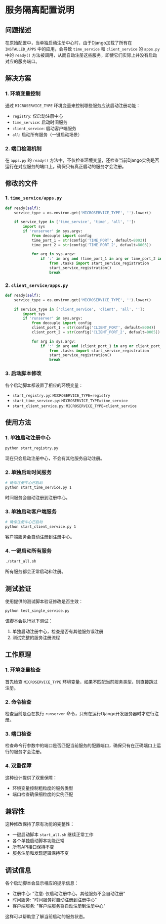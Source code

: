 # 服务隔离配置说明

## 问题描述

在原始配置中，当单独启动注册中心时，由于Django加载了所有在 `INSTALLED_APPS` 中的应用，会导致 `time_service` 和 `client_service` 的 `apps.py` 中的 `ready()` 方法被调用，从而自动注册这些服务，即使它们实际上并没有启动对应的服务端口。

## 解决方案

### 1. 环境变量控制

通过 `MICROSERVICE_TYPE` 环境变量来控制哪些服务应该启动注册功能：

- `registry`: 仅启动注册中心
- `time_service`: 启动时间服务
- `client_service`: 启动客户端服务
- `all`: 启动所有服务（一键启动场景）

### 2. 端口检测机制

在 `apps.py` 的 `ready()` 方法中，不仅检查环境变量，还检查当前Django实例是否运行在对应服务的端口上，确保只有真正启动的服务才会注册。

## 修改的文件

### 1. `time_service/apps.py`
```python
def ready(self):
    service_type = os.environ.get('MICROSERVICE_TYPE', '').lower()
    
    if service_type in ['time_service', 'time', 'all', '']:
        import sys
        if 'runserver' in sys.argv:
            from decouple import config
            time_port_1 = str(config('TIME_PORT', default=8002))
            time_port_2 = str(config('TIME_PORT_2', default=8003))
            
            for arg in sys.argv:
                if ':' in arg and (time_port_1 in arg or time_port_2 in arg):
                    from .tasks import start_service_registration
                    start_service_registration()
                    break
```

### 2. `client_service/apps.py`
```python
def ready(self):
    service_type = os.environ.get('MICROSERVICE_TYPE', '').lower()
    
    if service_type in ['client_service', 'client', 'all', '']:
        import sys
        if 'runserver' in sys.argv:
            from decouple import config
            client_port_1 = str(config('CLIENT_PORT', default=8004))
            client_port_2 = str(config('CLIENT_PORT_2', default=8005))
            
            for arg in sys.argv:
                if ':' in arg and (client_port_1 in arg or client_port_2 in arg):
                    from .tasks import start_service_registration
                    start_service_registration()
                    break
```

### 3. 启动脚本修改

各个启动脚本都设置了相应的环境变量：

- `start_registry.py`: `MICROSERVICE_TYPE=registry`
- `start_time_service.py`: `MICROSERVICE_TYPE=time_service`
- `start_client_service.py`: `MICROSERVICE_TYPE=client_service`

## 使用方法

### 1. 单独启动注册中心
```bash
python start_registry.py
```
现在只会启动注册中心，不会有其他服务自动注册。

### 2. 单独启动时间服务
```bash
# 确保注册中心已启动
python start_time_service.py 1
```
时间服务会自动注册到注册中心。

### 3. 单独启动客户端服务
```bash
# 确保注册中心已启动
python start_client_service.py 1
```
客户端服务会自动注册到注册中心。

### 4. 一键启动所有服务
```bash
./start_all.sh
```
所有服务都会正常启动和注册。

## 测试验证

使用提供的测试脚本验证修改是否生效：

```bash
python test_single_service.py
```

该脚本会执行以下测试：
1. 单独启动注册中心，检查是否有其他服务误注册
2. 测试完整的服务注册流程

## 工作原理

### 1. 环境变量检查
首先检查 `MICROSERVICE_TYPE` 环境变量，如果不匹配当前服务类型，则直接跳过注册。

### 2. 命令检查
检查当前是否在执行 `runserver` 命令，只有在运行Django开发服务器时才进行注册。

### 3. 端口检查
检查命令行参数中的端口是否匹配当前服务的配置端口，确保只有在正确端口上运行的服务才会注册。

### 4. 双重保障
这种设计提供了双重保障：
- 环境变量控制粗粒度的服务类型
- 端口检查确保细粒度的实例匹配

## 兼容性

这种修改保持了原有功能的完整性：
- 一键启动脚本 `start_all.sh` 继续正常工作
- 各个单独启动脚本功能正常
- 所有API接口保持不变
- 服务注册和发现逻辑保持不变

## 调试信息

各个启动脚本会显示相应的提示信息：
- 注册中心: "注意: 仅启动注册中心，其他服务不会自动注册"
- 时间服务: "时间服务将自动注册到注册中心"
- 客户端服务: "客户端服务将自动注册到注册中心"

这样可以帮助您了解当前启动的服务状态。